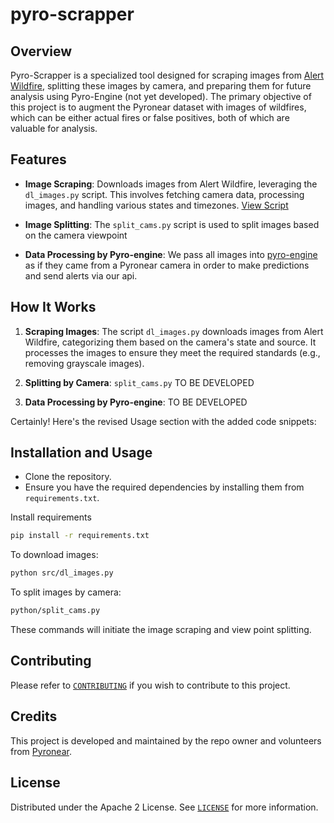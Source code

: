 # pyro-scrapper

## Overview
Pyro-Scrapper is a specialized tool designed for scraping images from [Alert Wildfire](https://www.alertwildfire.org/), splitting these images by camera, and preparing them for future analysis using Pyro-Engine (not yet developed). The primary objective of this project is to augment the Pyronear dataset with images of wildfires, which can be either actual fires or false positives, both of which are valuable for analysis.

## Features
- **Image Scraping**: Downloads images from Alert Wildfire, leveraging the `dl_images.py` script. This involves fetching camera data, processing images, and handling various states and timezones. [View Script](https://github.com/MateoLostanlen/pyro-scrapper/blob/main/src/dl_images.py)

- **Image Splitting**: The `split_cams.py` script is used to split images based on the camera viewpoint

- **Data Processing by Pyro-engine**: We pass all images into [pyro-engine](https://github.com/pyronear/pyro-engine) as if they came from a Pyronear camera in order to make predictions and send alerts via our api.

## How It Works
1. **Scraping Images**: The script `dl_images.py` downloads images from Alert Wildfire, categorizing them based on the camera's state and source. It processes the images to ensure they meet the required standards (e.g., removing grayscale images).

2. **Splitting by Camera**: `split_cams.py` TO BE DEVELOPED

3. **Data Processing by Pyro-engine**: TO BE DEVELOPED

Certainly! Here's the revised Usage section with the added code snippets:

## Installation and Usage
- Clone the repository.
- Ensure you have the required dependencies by installing them from `requirements.txt`.

Install requirements
```bash
pip install -r requirements.txt
```

To download images:
```bash
python src/dl_images.py
```

To split images by camera:
```bash
python/split_cams.py
```

These commands will initiate the image scraping and view point splitting.

## Contributing

Please refer to [`CONTRIBUTING`](CONTRIBUTING.md) if you wish to contribute to this project.

## Credits

This project is developed and maintained by the repo owner and volunteers from [Pyronear](https://pyronear.org/).

## License

Distributed under the Apache 2 License. See [`LICENSE`](LICENSE) for more information.


